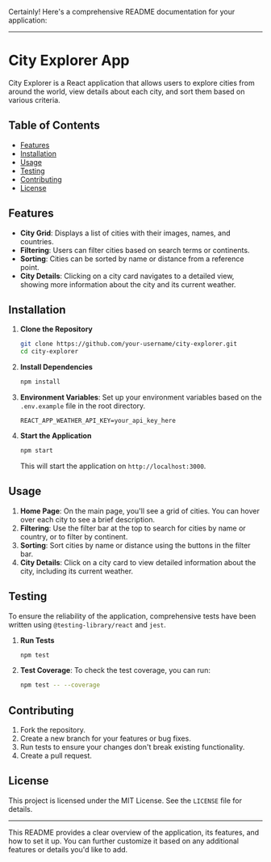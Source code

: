 Certainly! Here's a comprehensive README documentation for your application:

---

# City Explorer App

City Explorer is a React application that allows users to explore cities from around the world, view details about each city, and sort them based on various criteria.

## Table of Contents

- [Features](#features)
- [Installation](#installation)
- [Usage](#usage)
- [Testing](#testing)
- [Contributing](#contributing)
- [License](#license)

## Features

- **City Grid**: Displays a list of cities with their images, names, and countries.
- **Filtering**: Users can filter cities based on search terms or continents.
- **Sorting**: Cities can be sorted by name or distance from a reference point.
- **City Details**: Clicking on a city card navigates to a detailed view, showing more information about the city and its current weather.

## Installation

1. **Clone the Repository**

   ```bash
   git clone https://github.com/your-username/city-explorer.git
   cd city-explorer
   ```

2. **Install Dependencies**

   ```bash
   npm install
   ```

3. **Environment Variables**: Set up your environment variables based on the `.env.example` file in the root directory.

   ```env
   REACT_APP_WEATHER_API_KEY=your_api_key_here
   ```

4. **Start the Application**

   ```bash
   npm start
   ```

   This will start the application on `http://localhost:3000`.

## Usage

1. **Home Page**: On the main page, you'll see a grid of cities. You can hover over each city to see a brief description.
2. **Filtering**: Use the filter bar at the top to search for cities by name or country, or to filter by continent.
3. **Sorting**: Sort cities by name or distance using the buttons in the filter bar.
4. **City Details**: Click on a city card to view detailed information about the city, including its current weather.

## Testing

To ensure the reliability of the application, comprehensive tests have been written using `@testing-library/react` and `jest`.

1. **Run Tests**

   ```bash
   npm test
   ```

2. **Test Coverage**: To check the test coverage, you can run:

   ```bash
   npm test -- --coverage
   ```

## Contributing

1. Fork the repository.
2. Create a new branch for your features or bug fixes.
3. Run tests to ensure your changes don't break existing functionality.
4. Create a pull request.

## License

This project is licensed under the MIT License. See the `LICENSE` file for details.

---

This README provides a clear overview of the application, its features, and how to set it up. You can further customize it based on any additional features or details you'd like to add.